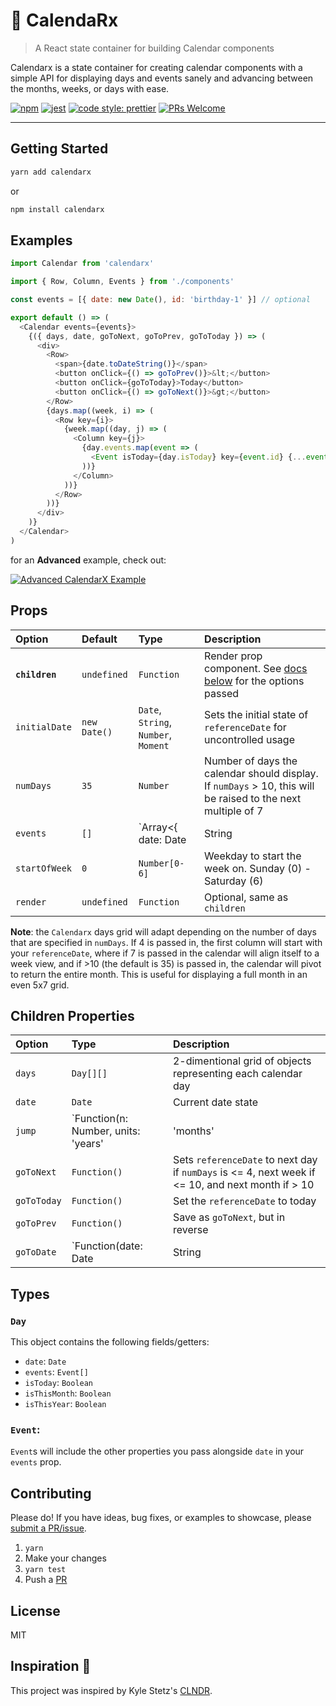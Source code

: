 # 📅 Calenda**Rx**

> A React state container for building Calendar components

Calendarx is a state container for creating calendar components with a simple API for displaying days and events sanely and advancing between the months, weeks, or days with ease.

[![npm](https://img.shields.io/npm/v/calendarx.svg?style=flat)](https://www.npmjs.org/package/calendarx)
[![jest](https://jestjs.io/img/jest-badge.svg)](https://github.com/facebook/jest)
[![code style: prettier](https://img.shields.io/badge/code_style-prettier-ff69b4.svg?style=flat-square)](https://github.com/prettier/prettier)
[![PRs Welcome](https://img.shields.io/badge/PRs-welcome-brightgreen.svg)](http://makeapullrequest.com)

---

## Getting Started

```sh
yarn add calendarx
```

or

```sh
npm install calendarx
```

## Examples

```javascript
import Calendar from 'calendarx'

import { Row, Column, Events } from './components'

const events = [{ date: new Date(), id: 'birthday-1' }] // optional

export default () => (
  <Calendar events={events}>
    {({ days, date, goToNext, goToPrev, goToToday }) => (
      <div>
        <Row>
          <span>{date.toDateString()}</span>
          <button onClick={() => goToPrev()}>&lt;</button>
          <button onClick={goToToday}>Today</button>
          <button onClick={() => goToNext()}>&gt;</button>
        </Row>
        {days.map((week, i) => (
          <Row key={i}>
            {week.map((day, j) => (
              <Column key={j}>
                {day.events.map(event => (
                  <Event isToday={day.isToday} key={event.id} {...event} />
                ))}
              </Column>
            ))}
          </Row>
        ))}
      </div>
    )}
  </Calendar>
)
```

for an **Advanced** example, check out:

[![Advanced CalendarX Example](https://codesandbox.io/static/img/play-codesandbox.svg)](https://codesandbox.io/s/q7x1mpy5xj)

## Props

| Option         | Default      | Type                                  | Description                                                                                                  |
| :------------- | :----------- | :------------------------------------ | :----------------------------------------------------------------------------------------------------------- |
| **`children`** | `undefined`  | `Function`                            | Render prop component. See [docs below](#render-props) for the options passed                                |
| `initialDate`  | `new Date()` | `Date`, `String`, `Number`, `Moment`  | Sets the initial state of `referenceDate` for uncontrolled usage                                             |
| `numDays`      | `35`         | `Number`                              | Number of days the calendar should display. If `numDays` > 10, this will be raised to the next multiple of 7 |
| `events`       | `[]`         | `Array<{ date: Date|String|Number }>` | Events passed into the calendar. These objects will be injected into the correct array by date.              |
| `startOfWeek`  | `0`          | `Number[0-6]`                         | Weekday to start the week on. Sunday (0) - Saturday (6)                                                      |
| `render`       | `undefined`  | `Function`                            | Optional, same as `children`                                                                                 |

**Note**: the `Calendarx` days grid will adapt depending on the number of days that are specified
in `numDays`. If 4 is passed in, the first column will start with your
`referenceDate`, where if 7 is passed in the calendar will align itself to a
week view, and if >10 (the default is 35) is passed in, the calendar will pivot to return the entire
month. This is useful for displaying a full month in an even 5x7 grid.

## Children Properties

| Option      | Type                                                          | Description                                                                                       |
| :---------- | :------------------------------------------------------------ | :------------------------------------------------------------------------------------------------ |
| `days`      | `Day[][]`                                                     | 2-dimentional grid of objects representing each calendar day                                      |
| `date`      | `Date`                                                        | Current date state                                                                                |
| `jump`      | `Function(n: Number, units: 'years'|'months'|'weeks'|'days')` | Function to jump a specific amount of time                                                        |
| `goToNext`  | `Function()`                                                  | Sets `referenceDate` to next day if `numDays` is <= 4, next week if <= 10, and next month if > 10 |
| `goToToday` | `Function()`                                                  | Set the `referenceDate` to today                                                                  |
| `goToPrev`  | `Function()`                                                  | Save as `goToNext`, but in reverse                                                                |
| `goToDate`  | `Function(date: Date|String|Number)`                          | Set `referenceDate` to arbitrary date                                                             |

## Types

### `Day`

This object contains the following fields/getters:

- `date`: `Date`
- `events`: `Event[]`
- `isToday`: `Boolean`
- `isThisMonth`: `Boolean`
- `isThisYear`: `Boolean`

### `Event`:

`Event`s will include the other properties you pass alongside `date` in your `events` prop.

## Contributing

Please do! If you have ideas, bug fixes, or examples to showcase, please [submit a PR/issue](https://github.com/mfix22/calendarx/pulls).

1. `yarn`
2. Make your changes
3. `yarn test`
4. Push a [PR](https://github.com/mfix22/calendarx/pulls)

## License

MIT

## Inspiration 💫

This project was inspired by Kyle Stetz's [CLNDR](http://kylestetz.github.io/CLNDR/).
